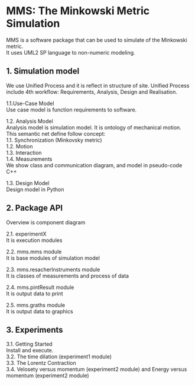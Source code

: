 # MMS: The Minkowski Metric Simulation
MMS is a software package that can be used to simulate of the Minkowski metric.  
It uses UML2 SP language to non-numeric modeling.  


## 1. Simulation model  
We use Unified Process and it is reflect in structure of site. Unified Process include 4th  workflow: Requirements, Analysis, Design and Realisation.  

1.1.Use-Case Model  
Use case model is function requirements to software.

1.2. Analysis Model  
Analysis model is simulation model. It is ontology of mechanical motion. This semantic net define follow concept:  
		1.1. Synchronization (Minkovsky metric)  
		1.2. Motion  
		1.3. Interaction  
		1.4. Measurements  
	We show class and communication diagram, and model in pseudo-code C++  

1.3. Design Model  
Design model in Python

## 2. Package API  
Overview is component diagram

2.1. experimentX  
	It is execution modules  

2.2. mms.mms module  
It is base modules of simulation model  

2.3. mms.resacherInstruments module  
It is classes of measurements and process of data  

2.4. mms.pintResult module  
It is output data to print  

2.5. mms.graths module  
It is output data to graphics  


## 3. Experiments  
3.1. Getting Started  
Install and execute.  
3.2. The time dilation (experiment1 module)  
3.3. The Lorentz Contraction  
3.4. Velosety versus momentum (experiment2 module) and Energy versus momentum (experiment2 module)  


